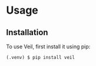 Usage
=====

Installation
------------

To use Veil, first install it using pip:

```console
(.venv) $ pip install veil
```
